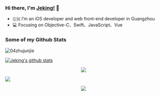 ### Hi there, I'm [Jeking!](https://github.com/04zhujunjie/) 👋

- :cn: I’m an iOS developer and web front-end developer in Guangzhou
- :computer: Focusing on Objective-C、Swift、JavaScript、Vue
### Some of my Github Stats
<p align=left> <img src=https://komarev.com/ghpvc/?username=04zhujunjie&color=green alt=04zhujunjie /> </p>

<p align = "left">
 <a href="https://github.com/anuraghazra/github-readme-stats">
  <img align="center" src="https://github-readme-stats.anuraghazra1.vercel.app/api?username=04zhujunjie&show_icons=true&hide=contribs&theme=radical&line_height=40" alt="Jeking's github stats" />
</a>
</p>


<p align = "center">
 <img align="center" src="https://github-profile-trophy.vercel.app/?username=04zhujunjie&theme=dracula" />
</p>


<!-- &hide=contribs -->
<p align = "left">
 <a href="https://github.com/anuraghazra/github-readme-stats">
  <!-- Change the `github-readme-stats.anuraghazra1.vercel.app` to `github-readme-stats.vercel.app`  -->
  <img align="center" src="https://github-readme-stats.anuraghazra1.vercel.app/api/top-langs/?username=04zhujunjie&theme=radical&hide_langs_below=1&&layout=compact" />
</a>
</p>


<!-- https://github.com/Ashutosh00710/github-readme-activity-graph -->
<p align = "center">
 <img src="https://activity-graph.herokuapp.com/graph?username=04zhujunjie&theme=react-dark">
</p>


